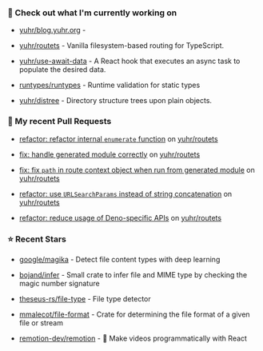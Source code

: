 ### 👷 Check out what I'm currently working on



- [yuhr/blog.yuhr.org](https://github.com/yuhr/blog.yuhr.org) - 

- [yuhr/routets](https://github.com/yuhr/routets) - Vanilla filesystem-based routing for TypeScript.

- [yuhr/use-await-data](https://github.com/yuhr/use-await-data) - A React hook that executes an async task to populate the desired data.

- [runtypes/runtypes](https://github.com/runtypes/runtypes) - Runtime validation for static types

- [yuhr/distree](https://github.com/yuhr/distree) - Directory structure trees upon plain objects.

### 🔨 My recent Pull Requests



- [refactor: refactor internal `enumerate` function](https://github.com/yuhr/routets/pull/72) on [yuhr/routets](https://github.com/yuhr/routets)

- [fix: handle generated module correctly](https://github.com/yuhr/routets/pull/71) on [yuhr/routets](https://github.com/yuhr/routets)

- [fix: fix `path` in route context object when run from generated module](https://github.com/yuhr/routets/pull/70) on [yuhr/routets](https://github.com/yuhr/routets)

- [refactor: use `URLSearchParams` instead of string concatenation](https://github.com/yuhr/routets/pull/69) on [yuhr/routets](https://github.com/yuhr/routets)

- [refactor: reduce usage of Deno-specific APIs](https://github.com/yuhr/routets/pull/68) on [yuhr/routets](https://github.com/yuhr/routets)

### ⭐ Recent Stars



- [google/magika](https://github.com/google/magika) - Detect file content types with deep learning

- [bojand/infer](https://github.com/bojand/infer) - Small crate to infer file and MIME type by checking the magic number signature 

- [theseus-rs/file-type](https://github.com/theseus-rs/file-type) - File type detector

- [mmalecot/file-format](https://github.com/mmalecot/file-format) - Crate for determining the file format of a given file or stream

- [remotion-dev/remotion](https://github.com/remotion-dev/remotion) - 🎥      Make videos programmatically with React